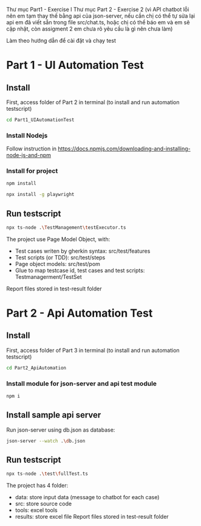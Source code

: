 Thư mục Part1 - Exercise I
Thư mục Part 2 - Exercise 2 (vì API chatbot lỗi nên em tạm thay thế bằng api của json-server, nếu cần chị có thể tự sửa lại api em đã viết sẵn trong file src/chat.ts, hoặc chị có thể báo em và em sẽ cập nhật, còn assigment 2 em chưa rõ yêu cầu là gì nên chưa làm)

Làm theo hướng dẫn để cài đặt và chạy test

# Part 1 - UI Automation Test

## Install

First, access folder of Part 2 in terminal (to install and run automation testscript)

```bash
cd Part1_UIAutomationTest
```

### Install Nodejs

Follow instruction in https://docs.npmjs.com/downloading-and-installing-node-js-and-npm

### Install for project

```bash
npm install
```

```bash
npx install -g playwright
```

## Run testscript

```bash
npx ts-node .\TestManagement\testExecutor.ts
```

The project use Page Model Object, with:

- Test cases writen by gherkin syntax: src/test/features
- Test scripts (or TDD): src/test/steps
- Page object models: src/test/pom
- Glue to map testcase id, test cases and test scripts: Testmanagerment/TestSet

Report files stored in test-result folder

# Part 2 - Api Automation Test

## Install

First, access folder of Part 3 in terminal (to install and run automation testscript)

```bash
cd Part2_ApiAutomation
```

### Install module for json-server and api test module

```bash
npm i
```

## Install sample api server

Run json-server using db.json as database:

```bash
json-server --watch .\db.json
```

## Run testscript

```bash
npx ts-node .\test\fullTest.ts
```

The project has 4 folder:

- data: store input data (message to chatbot for each case)
- src: store source code
- tools: excel tools
- results: store excel file
  Report files stored in test-result folder
